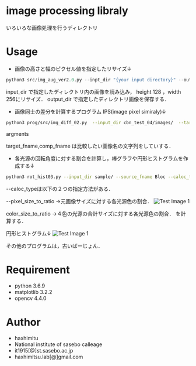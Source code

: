 # image processing libraly

いろいろな画像処理を行うディレクトリ

# Usage

* 画像の高さと幅のピクセル値を指定したリサイズ↓
```python:src/img_aug_ver2.0.py
python3 src/img_aug_ver2.0.py --inpt_dir "{your input directory}" --output_dir "{your output directry}" --resize_pixel  128 256
```
input_dir で指定したディレクトリ内の画像を読み込み，
height 128 ，width 256にリサイズ．
output_dir で指定したディレクトリ画像を保存する．


* 画像同士の差分を計算するプログラム
IPS(image pixel simiraly)↓
```bash
python3 prog/src/img_diff_02.py  --input_dir cbn_test_04/images/  --target_fname  outputs --comp_fname targets
```
argments

target_fname,comp_fname  は比較したい画像名の文字列をしていする．


* 各光源の回転角度に対する割合を計算し，棒グラフや円形ヒストグラムを作成する↓
```bash
python3 rot_hist03.py --input_dir sample/ --source_fname Bloc --caloc_type pixel_size_to_ratio
```
--caloc_typeは以下の２つの指定方法がある．

--pixel_size_to_ratio ->元画像サイズに対する各光源色の割合．
![Test Image 1](graph/pixel_size_to_ratio.png)

color_size_to_ratio ->４色の光源の合計サイズに対する各光源色の割合．
を計算する．

円形ヒストグラム↓
![Test Image 1](graph/rot_hist_original.png)


その他のプログラムは，古いばーじょん．
# Requirement
 
 
* python 3.6.9
* matplotlib 3.2.2
* opencv 4.4.0


# Author
* haxhimitu
* National institute of sasebo calleage
* it1915[@]st.sasebo.ac.jp
* haxhimitsu.lab[@]gmail.com
 
